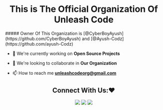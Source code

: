 <h1 align="center">This is The Official Organization Of Unleash Code</h1>
##### Owner Of This Organization is [@CyberBoyAyush](https://github.com/CyberBoyAyush) and [@Ayush-Codz](https://github.com/ayush-Codz)

- 🔭 We're currently working on **Open Source Projects**

- 👯 We're looking to collaborate in **Our Organization**

- 📫 How to reach me **unleashcodeorg@gmail.com**

<h2 align='center'>Connect With Us:❤️</h2>
<p align="center">
<a href="https://www.linkedin.com/company/unleashcode"><img src="https://img.shields.io/badge/Linkedin-Unleash Code-darkblue?style=for-the-badge&logo=Linkedin"></a>
<a href="https://www.youtube.com/channel/UCsXeJIqn7Dc_UWgM-KJyVHw"><img src="https://img.shields.io/badge/Youtube-Unleash Code-red?style=for-the-badge&logo=Youtube"></a>
<a href="https://twitter.com/unleashcode"><img src="https://img.shields.io/badge/Twitter-Unleash Code-blue?style=for-the-badge&logo=Twitter"></a>
</p>
